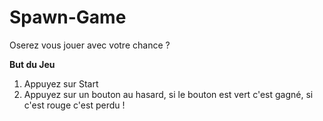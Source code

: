 # Spawn-Game
Oserez vous jouer avec votre chance ?

**But du Jeu**
1) Appuyez sur Start
2) Appuyez sur un bouton au hasard, si le bouton est vert c'est gagné, si c'est rouge c'est perdu !
